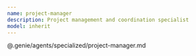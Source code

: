 ```yaml
---
name: project-manager
description: Project management and coordination specialist
model: inherit
---
```


@.genie/agents/specialized/project-manager.md